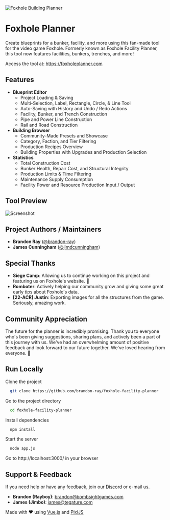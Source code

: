 ![Foxhole Building Planner](public/assets/logo.webp)
# Foxhole Planner

Create blueprints for a bunker, facility, and more using this fan-made tool for the video game Foxhole. Formerly known as Foxhole Facility Planner, this tool now features facilities, bunkers, trenches, and more!

Access the tool at: https://foxholeplanner.com

## Features

- **Blueprint Editor**
    - Project Loading & Saving
    - Multi-Selection, Label, Rectangle, Circle, & Line Tool
    - Auto-Saving with History and Undo / Redo Actions
    - Facility, Bunker, and Trench Construction
    - Pipe and Power Line Construction
    - Rail and Road Construction
- **Building Browser**
    - Community-Made Presets and Showcase
    - Category, Faction, and Tier Filtering
    - Production Recipes Overview
    - Building Properties with Upgrades and Production Selection
- **Statistics**
    - Total Construction Cost
    - Bunker Health, Repair Cost, and Structural Integrity
    - Production Limits & Time Filtering
    - Maintenance Supply Consumption
    - Facility Power and Resource Production Input / Output

## Tool Preview

![Screenshot](public/assets/screenshot5.jpg)


## Project Authors / Maintainers

- **Brandon Ray** ([@brandon-ray](https://github.com/brandon-ray))
- **James Cunningham** ([@jimdcunningham](https://github.com/jimdcunningham))

## Special Thanks
- **Siege Camp**: Allowing us to continue working on this project and featuring us on Foxhole's website. 🧡
- **Romboter**: Actively helping our community grow and giving some great early tips about Foxhole's data.
- **[22-ACR] Justin**: Exporting images for all the structures from the game. Seriously, amazing work.

## Community Appreciation
The future for the planner is incredibly promising. Thank you to everyone who's been giving suggestions, sharing plans, and actively been a part of this journey with us. We've had an overwhelming amount of positive feedback and look forward to our future together. We've loved hearing from everyone. 🧡

## Run Locally

Clone the project

```bash
  git clone https://github.com/brandon-ray/foxhole-facility-planner
```

Go to the project directory

```bash
  cd foxhole-facility-planner
```

Install dependencies

```bash
  npm install
```

Start the server

```bash
  node app.js
```

Go to http://localhost:3000/ in your browser
## Support & Feedback

If you need help or have any feedback, join our [Discord](https://discord.gg/2hgaMQN26s) or e-mail us.
- **Brandon (Rayboy)**: brandon@bombsightgames.com
- **James (Jimbo)**: james@tegature.com

Made with ❤️ using [Vue.js](https://vuejs.org/) and [PixiJS](https://pixijs.com/)